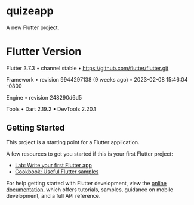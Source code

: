 # quizeapp

A new Flutter project.


# Flutter Version

Flutter 3.7.3 • channel stable • https://github.com/flutter/flutter.git

Framework • revision 9944297138 (9 weeks ago) • 2023-02-08 15:46:04 -0800

Engine • revision 248290d6d5

Tools • Dart 2.19.2 • DevTools 2.20.1


## Getting Started

This project is a starting point for a Flutter application.

A few resources to get you started if this is your first Flutter project:

- [Lab: Write your first Flutter app](https://docs.flutter.dev/get-started/codelab)
- [Cookbook: Useful Flutter samples](https://docs.flutter.dev/cookbook)

For help getting started with Flutter development, view the
[online documentation](https://docs.flutter.dev/), which offers tutorials,
samples, guidance on mobile development, and a full API reference.
